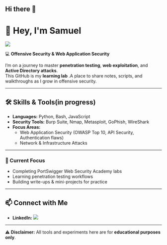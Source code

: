 ## Hi there 👋

# 👋 Hey, I'm Samuel

<a href="https://www.linkedin.com/in/samuel-omondeagbon-8b2411253?lipi=urn%3Ali%3Apage%3Ad_flagship3_profile_view_base_contact_details%3BkdYaPCmyRhqZi1a6wS26Fw%3D%3D"><img src="https://img.shields.io/badge/-LinkedIn-0072b1?&style=for-the-badge&logo=linkedin&logoColor=white" /></a>

💻 **Offensive Security & Web Application Security**

I’m on a journey to master **penetration testing**, **web exploitation**, and **Active Directory attacks**.  
This GitHub is my **learning lab** .A place to share notes, scripts, and walkthroughs as I grow in offensive security.

---

## 🛠 Skills & Tools(in progress)
- **Languages:** Python, Bash, JavaScript
- **Security Tools:** Burp Suite, Nmap, Metasploit, GoPhish, WireShark
- **Focus Areas:**
  - Web Application Security (OWASP Top 10, API Security, Authentication flaws)
  - Network & Infrastructure Attacks

---

### 🚀 Current Focus
- Completing PortSwigger Web Security Academy labs  
- Learning penetration testing workflows  
- Building write-ups & mini-projects for practice

---

## 📫 Connect with Me
- **LinkedIn:** <a href="https://www.linkedin.com/in/samuel-omondeagbon-8b2411253?lipi=urn%3Ali%3Apage%3Ad_flagship3_profile_view_base_contact_details%3BkdYaPCmyRhqZi1a6wS26Fw%3D%3D"><img src="https://img.shields.io/badge/-LinkedIn-0072b1?&style=for-the-badge&logo=linkedin&logoColor=white" /></a>


---

⚠️ **Disclaimer:** All tools and experiments here are for **educational purposes only**.
